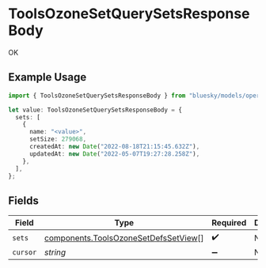 # ToolsOzoneSetQuerySetsResponseBody

OK

## Example Usage

```typescript
import { ToolsOzoneSetQuerySetsResponseBody } from "bluesky/models/operations";

let value: ToolsOzoneSetQuerySetsResponseBody = {
  sets: [
    {
      name: "<value>",
      setSize: 279068,
      createdAt: new Date("2022-08-18T21:15:45.632Z"),
      updatedAt: new Date("2022-05-07T19:27:28.258Z"),
    },
  ],
};
```

## Fields

| Field                                                                                        | Type                                                                                         | Required                                                                                     | Description                                                                                  |
| -------------------------------------------------------------------------------------------- | -------------------------------------------------------------------------------------------- | -------------------------------------------------------------------------------------------- | -------------------------------------------------------------------------------------------- |
| `sets`                                                                                       | [components.ToolsOzoneSetDefsSetView](../../models/components/toolsozonesetdefssetview.md)[] | :heavy_check_mark:                                                                           | N/A                                                                                          |
| `cursor`                                                                                     | *string*                                                                                     | :heavy_minus_sign:                                                                           | N/A                                                                                          |